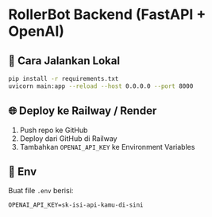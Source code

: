 # RollerBot Backend (FastAPI + OpenAI)

## 🚀 Cara Jalankan Lokal

```bash
pip install -r requirements.txt
uvicorn main:app --reload --host 0.0.0.0 --port 8000
```

## 🌐 Deploy ke Railway / Render

1. Push repo ke GitHub
2. Deploy dari GitHub di Railway
3. Tambahkan `OPENAI_API_KEY` ke Environment Variables

## 🔐 Env

Buat file `.env` berisi:

```
OPENAI_API_KEY=sk-isi-api-kamu-di-sini
```